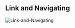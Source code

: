 ## Link and Navigating

![Link-and-Navigating](https://github.com/irwantowibowo1992/belajar_nextjs/assets/56178630/26f1e3f7-cbba-4cc6-82d0-df0df59a64c6)
